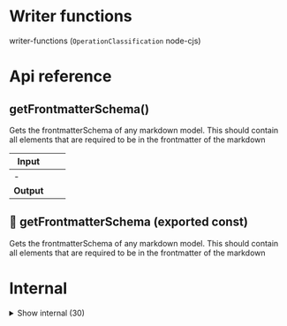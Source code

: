 # Writer functions

writer-functions (`OperationClassification` node-cjs)



# Api reference

## getFrontmatterSchema()

Gets the frontmatterSchema of any markdown model. This should contain all elements that are required to be in the frontmatter of the markdown


| Input      |    |    |
| ---------- | -- | -- |
| - | | |
| **Output** |    |    |



## 📄 getFrontmatterSchema (exported const)

Gets the frontmatterSchema of any markdown model. This should contain all elements that are required to be in the frontmatter of the markdown

# Internal

<details><summary>Show internal (30)</summary>
    
  # copyPathWithContext()

Creates a copy of a file


| Input      |    |    |
| ---------- | -- | -- |
| functionContext | `FunctionContext` |  |,| projectRelativePath | string |  |
| **Output** |    |    |



## deleteFileOrFolderWithContext()

| Input      |    |    |
| ---------- | -- | -- |
| functionContext | `FunctionContext` |  |,| projectRelativePath | string |  |
| **Output** |    |    |



## fileExplorerOpen()

| Input      |    |    |
| ---------- | -- | -- |
| projectRelativePath | string |  |
| **Output** |    |    |



## getFileContentsWithContext()

Gets the contents of a file in the project


| Input      |    |    |
| ---------- | -- | -- |
| functionContext | `FunctionContext` |  |,| projectRelativeFilePath | string |  |
| **Output** |    |    |



## getWriterWebPagesMenu()

| Input      |    |    |
| ---------- | -- | -- |
| - | | |
| **Output** |    |    |



## getWriterWebPages()

| Input      |    |    |
| ---------- | -- | -- |
| - | | |
| **Output** |    |    |



## movePathWithContext()

| Input      |    |    |
| ---------- | -- | -- |
| functionContext | `FunctionContext` |  |,| projectRelativePath | string | Can be file only for now |,| projectRelativeNewFolderPath (optional) | string |  |
| **Output** |    |    |



## newFileWithContext()

| Input      |    |    |
| ---------- | -- | -- |
| functionContext | `FunctionContext` |  |,| projectRelativeFilePath | string |  |
| **Output** |    |    |



## newFolderWithContext()

| Input      |    |    |
| ---------- | -- | -- |
| functionContext | `FunctionContext` |  |,| projectRelativeFolderBasePath | string |  |,| folderName (optional) | string |  |
| **Output** |    |    |



## openFinder()

Opens a file or folder in finder (admin only)


| Input      |    |    |
| ---------- | -- | -- |
| projectRelativePath | string |  |
| **Output** |    |    |



## processAssetUploadWithContext()

Used for the markdown reader to immediately process a asset upload. If we want to validate this, it would be good to allow a second parameter that checks if you have access to the file


| Input      |    |    |
| ---------- | -- | -- |
| functionContext | `FunctionContext` |  |,| projectRelativeFolderPath (optional) | string |  |,| assets (optional) | `BackendAsset`[] |  |
| **Output** |    |    |



## renameFileOrFolderWithContext()

function for renames of SINGLE files or folders. Not suitable for file collections.


| Input      |    |    |
| ---------- | -- | -- |
| functionContext | `FunctionContext` |  |,| projectRelativePath | string |  |,| newName (optional) | string |  |
| **Output** |    |    |



## saveFileContentsWithContext()

| Input      |    |    |
| ---------- | -- | -- |
| - | | |
| **Output** |    |    |



## trashFileOrFolderWithContext()

NB: only would work with an ESM module, but I don't have time for this now. Later this could replace `deleteFileOrFolder`


| Input      |    |    |
| ---------- | -- | -- |
| functionContext | `FunctionContext` |  |,| projectRelativePath | string |  |
| **Output** |    |    |



## updateFrontmatterWithContext()

Update frontmatter from a markdownfile by overwriting it, keeping old values that you don't change

If you provide a folder as projectRelativePath, it stores it to readme.md in that folder, even if that doens't exist.


| Input      |    |    |
| ---------- | -- | -- |
| - | | |
| **Output** |    |    |



## 📄 copyPathWithContext (exported const)

Creates a copy of a file


## 📄 deleteFileOrFolderWithContext (exported const)

## 📄 fileExplorerOpen (exported const)

## 📄 getFileContentsWithContext (exported const)

Gets the contents of a file in the project


## 📄 getWriterWebPagesMenu (exported const)

## 📄 getWriterWebPages (exported const)

## 📄 movePathWithContext (exported const)

## 📄 newFileWithContext (exported const)

## 📄 newFolderWithContext (exported const)

## 📄 openFinder (exported const)

Opens a file or folder in finder (admin only)


## 📄 processAssetUploadWithContext (exported const)

Used for the markdown reader to immediately process a asset upload. If we want to validate this, it would be good to allow a second parameter that checks if you have access to the file


## 📄 renameFileOrFolderWithContext (exported const)

function for renames of SINGLE files or folders. Not suitable for file collections.


## 📄 saveFileContentsWithContext (exported const)

## 📄 trashFileOrFolderWithContext (exported const)

NB: only would work with an ESM module, but I don't have time for this now. Later this could replace `deleteFileOrFolder`


## 📄 updateFrontmatterWithContext (exported const)

Update frontmatter from a markdownfile by overwriting it, keeping old values that you don't change

If you provide a folder as projectRelativePath, it stores it to readme.md in that folder, even if that doens't exist.
  </details>

